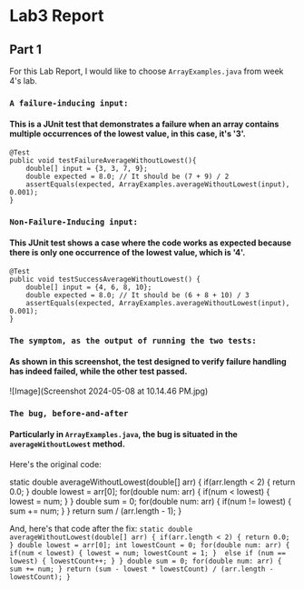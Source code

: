 # Lab3 Report

## Part 1
For this Lab Report, I would like to choose `ArrayExamples.java` from week 4's lab.

### `A failure-inducing input:`
#### This is a JUnit test that demonstrates a failure when an array contains multiple occurrences of the lowest value, in this case, it's '3'.

    @Test
    public void testFailureAverageWithoutLowest(){
        double[] input = {3, 3, 7, 9};
        double expected = 8.0; // It should be (7 + 9) / 2
        assertEquals(expected, ArrayExamples.averageWithoutLowest(input), 0.001);
    }


### `Non-Failure-Inducing input:`
#### This JUnit test shows a case where the code works as expected because there is only one occurrence of the lowest value, which is '4'.
    
    @Test
    public void testSuccessAverageWithoutLowest() {
        double[] input = {4, 6, 8, 10}; 
        double expected = 8.0; // It should be (6 + 8 + 10) / 3
        assertEquals(expected, ArrayExamples.averageWithoutLowest(input), 0.001);
    }



### `The symptom, as the output of running the two tests:`
#### As shown in this screenshot, the test designed to verify failure handling has indeed failed, while the other test passed.

![Image](Screenshot 2024-05-08 at 10.14.46 PM.jpg)

### `The bug, before-and-after`
#### Particularly in `ArrayExamples.java`, the bug is situated in the `averageWithoutLowest` method.

Here's the original code: 

static double averageWithoutLowest(double[] arr) {
    if(arr.length < 2) { return 0.0; }
    double lowest = arr[0];
    for(double num: arr) {
      if(num < lowest) { lowest = num; }
    }
    double sum = 0;
    for(double num: arr) {
      if(num != lowest) { sum += num; }
    }
    return sum / (arr.length - 1);
  }


And, here's that code after the fix:
`
static double averageWithoutLowest(double[] arr) {
    if(arr.length < 2) { return 0.0; }
    double lowest = arr[0];
    int lowestCount = 0;
    for(double num: arr) {
      if(num < lowest) {
        lowest = num;
        lowestCount = 1;
      } 
      else if (num == lowest) {
        lowestCount++;
      }
    }
    double sum = 0;
    for(double num: arr) {
      sum += num;
    }
    return (sum - lowest * lowestCount) / (arr.length - lowestCount);
}
`
